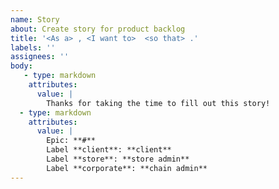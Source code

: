 ```yaml
---
name: Story
about: Create story for product backlog
title: '<As a> , <I want to>  <so that> .'
labels: ''
assignees: ''
body: 
   - type: markdown
    attributes:
      value: |
        Thanks for taking the time to fill out this story!
  - type: markdown
    attributes:
      value: |
        Epic: **#**
        Label **client**: **client**
        Label **store**: **store admin**
        Label **corporate**: **chain admin**
---
```




